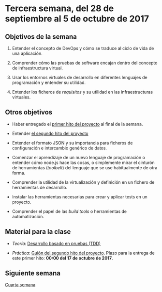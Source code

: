 # Tercera semana, del 28 de septiembre al 5 de octubre de 2017


## Objetivos de la semana

1. Entender el concepto de DevOps y cómo se traduce al ciclo de vida de
una aplicación.

2. Comprender cómo las pruebas de software encajan dentro del concepto
   de infraestructura virtual.

3. Usar los entornos virtuales de desarrollo en diferentes lenguajes de
  programación y entender su utilidad.

4. Entender los ficheros de *requisitos* y su utilidad en las
  infraestructuras virtuales. 

## Otros objetivos

* Haber entregado el
  [primer hito del proyecto](http://jj.github.io/IV/documentos/practicas/1.Infraestructura)
  al final de la semana.

* Entender [el segundo hito del proyecto](http://jj.github.io/IV/documentos/proyecto/2.CI)

* Entender el formato JSON y su importancia para ficheros de
  configuración e intercambio genérico de datos. 

* Comenzar el aprendizaje de un nuevo lenguaje de programación o
  entender cómo node.js hace las cosas, o simplemente mirar el
  cinturón de herramientas (*toolbelt*) del lenguaje que se use habitualmente de
  otra forma.

* Comprender la utilidad de la virtualización y definición en un
  fichero de
  herramientas de desarrollo.
  
* Instalar las herramientas necesarias para crear y aplicar tests en
  un proyecto.

* Comprender el papel de las *build tools* o herramientas de
  automatización. 


## Material para la clase

* *Teoría*: [Desarrollo basado en pruebas (TDD)](http://jj.github.io/IV/documentos/temas/Desarrollo_basado_en_pruebas)

* *Práctica*: [Guión del segundo hito del proyecto](http://jj.github.io/IV/documentos/proyecto/2.CI). Plazo para la entrega de este primer hito: **00:00 del 17 de octubre de 2017**. 

## Siguiente semana

[Cuarta semana](semana-04.md)
